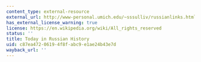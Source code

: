```yaml
---
content_type: external-resource
external_url: http://www-personal.umich.edu/~sssulliv/russianlinks.html
has_external_license_warning: true
license: https://en.wikipedia.org/wiki/All_rights_reserved
status: ''
title: Today in Russian History
uid: c87ea472-0619-4f8f-abc9-e1ae24b43e7d
wayback_url: ''
---
```


